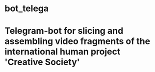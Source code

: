 # bot_telega
# Telegram-bot for slicing and assembling video fragments of the international human project 'Creative Society'
